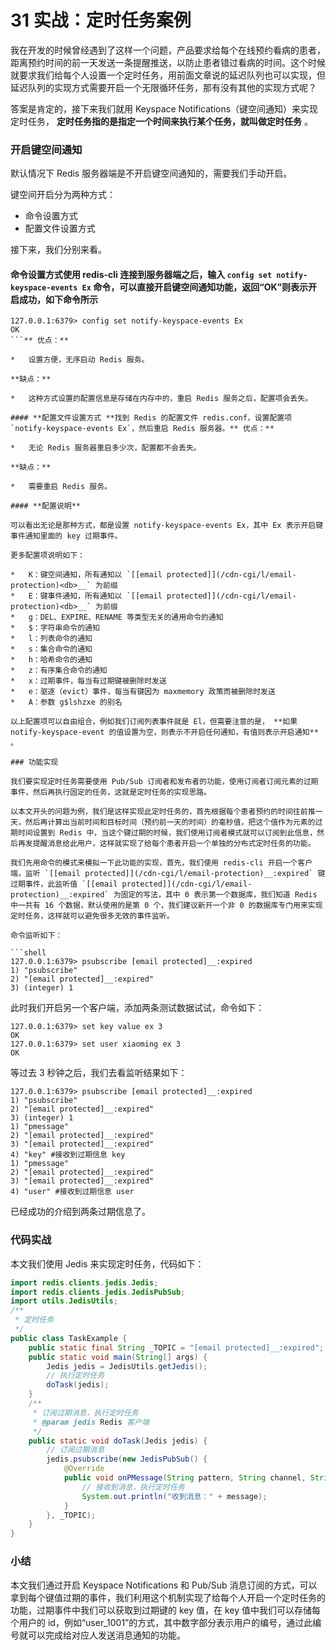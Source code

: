 # 31 实战：定时任务案例

我在开发的时候曾经遇到了这样一个问题，产品要求给每个在线预约看病的患者，距离预约时间的前一天发送一条提醒推送，以防止患者错过看病的时间。这个时候就要求我们给每个人设置一个定时任务，用前面文章说的延迟队列也可以实现，但延迟队列的实现方式需要开启一个无限循环任务，那有没有其他的实现方式呢？

答案是肯定的，接下来我们就用 Keyspace Notifications（键空间通知）来实现定时任务， **定时任务指的是指定一个时间来执行某个任务，就叫做定时任务** 。

### 开启键空间通知

默认情况下 Redis 服务器端是不开启键空间通知的，需要我们手动开启。

键空间开启分为两种方式：

- 命令设置方式
- 配置文件设置方式

接下来，我们分别来看。

#### **命令设置方式**使用 redis-cli 连接到服务器端之后，输入 `config set notify-keyspace-events Ex` 命令，可以直接开启键空间通知功能，返回“OK”则表示开启成功，如下命令所示

````shell
127.0.0.1:6379> config set notify-keyspace-events Ex
OK
```** 优点：**

*   设置方便，无序启动 Redis 服务。

**缺点：**

*   这种方式设置的配置信息是存储在内存中的，重启 Redis 服务之后，配置项会丢失。

#### **配置文件设置方式 **找到 Redis 的配置文件 redis.conf，设置配置项 `notify-keyspace-events Ex`，然后重启 Redis 服务器。** 优点：**

*   无论 Redis 服务器重启多少次，配置都不会丢失。

**缺点：**

*   需要重启 Redis 服务。

#### **配置说明**

可以看出无论是那种方式，都是设置 notify-keyspace-events Ex，其中 Ex 表示开启键事件通知里面的 key 过期事件。

更多配置项说明如下：

*   K：键空间通知，所有通知以 `[[email protected]](/cdn-cgi/l/email-protection)<db>__` 为前缀
*   E：键事件通知，所有通知以 `[[email protected]](/cdn-cgi/l/email-protection)<db>__` 为前缀
*   g：DEL、EXPIRE、RENAME 等类型无关的通用命令的通知
*   $：字符串命令的通知
*   l：列表命令的通知
*   s：集合命令的通知
*   h：哈希命令的通知
*   z：有序集合命令的通知
*   x：过期事件，每当有过期键被删除时发送
*   e：驱逐（evict）事件，每当有键因为 maxmemory 政策而被删除时发送
*   A：参数 g$lshzxe 的别名

以上配置项可以自由组合，例如我们订阅列表事件就是 El，但需要注意的是， **如果 notify-keyspace-event 的值设置为空，则表示不开启任何通知，有值则表示开启通知** 。

### 功能实现

我们要实现定时任务需要使用 Pub/Sub 订阅者和发布者的功能，使用订阅者订阅元素的过期事件，然后再执行固定的任务，这就是定时任务的实现思路。

以本文开头的问题为例，我们是这样实现此定时任务的，首先根据每个患者预约的时间往前推一天，然后再计算出当前时间和目标时间（预约前一天的时间）的毫秒值，把这个值作为元素的过期时间设置到 Redis 中，当这个键过期的时候，我们使用订阅者模式就可以订阅到此信息，然后再发提醒消息给此用户，这样就实现了给每个患者开启一个单独的分布式定时任务的功能。

我们先用命令的模式来模拟一下此功能的实现，首先，我们使用 redis-cli 开启一个客户端，监听 `[[email protected]](/cdn-cgi/l/email-protection)__:expired` 键过期事件，此监听值 `[[email protected]](/cdn-cgi/l/email-protection)__:expired` 为固定的写法，其中 0 表示第一个数据库，我们知道 Redis 中一共有 16 个数据，默认使用的是第 0 个，我们建议新开一个非 0 的数据库专门用来实现定时任务，这样就可以避免很多无效的事件监听。

命令监听如下：

```shell
127.0.0.1:6379> psubscribe [email protected]__:expired
1) "psubscribe"
2) "[email protected]__:expired"
3) (integer) 1
````

此时我们开启另一个客户端，添加两条测试数据试试，命令如下：

```shell
127.0.0.1:6379> set key value ex 3
OK
127.0.0.1:6379> set user xiaoming ex 3
OK
```

等过去 3 秒钟之后，我们去看监听结果如下：

```shell
127.0.0.1:6379> psubscribe [email protected]__:expired
1) "psubscribe"
2) "[email protected]__:expired"
3) (integer) 1
1) "pmessage" 
2) "[email protected]__:expired"
3) "[email protected]__:expired"
4) "key" #接收到过期信息 key
1) "pmessage"
2) "[email protected]__:expired"
3) "[email protected]__:expired"
4) "user" #接收到过期信息 user
```

已经成功的介绍到两条过期信息了。

### 代码实战

本文我们使用 Jedis 来实现定时任务，代码如下：

```java
import redis.clients.jedis.Jedis;
import redis.clients.jedis.JedisPubSub;
import utils.JedisUtils;
/**
 * 定时任务
 */
public class TaskExample {
    public static final String _TOPIC = "[email protected]__:expired"; // 订阅频道名称
    public static void main(String[] args) {
        Jedis jedis = JedisUtils.getJedis();
        // 执行定时任务
        doTask(jedis);
    }
    /**
     * 订阅过期消息，执行定时任务
     * @param jedis Redis 客户端
     */
    public static void doTask(Jedis jedis) {
        // 订阅过期消息
        jedis.psubscribe(new JedisPubSub() {
            @Override
            public void onPMessage(String pattern, String channel, String message) {
                // 接收到消息，执行定时任务
                System.out.println("收到消息：" + message);
            }
        }, _TOPIC);
    }
}
```

### 小结

本文我们通过开启 Keyspace Notifications 和 Pub/Sub 消息订阅的方式，可以拿到每个键值过期的事件，我们利用这个机制实现了给每个人开启一个定时任务的功能，过期事件中我们可以获取到过期键的 key 值，在 key 值中我们可以存储每个用户的 id，例如“user_1001”的方式，其中数字部分表示用户的编号，通过此编号就可以完成给对应人发送消息通知的功能。
